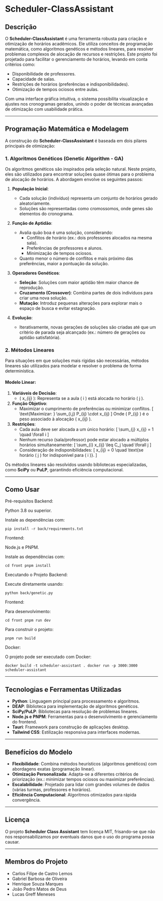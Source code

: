 # Scheduler-ClassAssistant

## Descrição

O **Scheduler-ClassAssistant** é uma ferramenta robusta para criação e otimização de horários acadêmicos. Ele utiliza conceitos de programação matemática, como algoritmos genéticos e métodos lineares, para resolver problemas complexos de alocação de recursos e restrições. Este projeto foi projetado para facilitar o gerenciamento de horários, levando em conta critérios como:

- Disponibilidade de professores.
- Capacidade de salas.
- Restrições de horários (preferências e indisponibilidades).
- Otimização de tempos ociosos entre aulas.

Com uma interface gráfica intuitiva, o sistema possibilita visualização e ajustes nos cronogramas gerados, unindo o poder de técnicas avançadas de otimização com usabilidade prática.

---

## Programação Matemática e Modelagem

A construção do **Scheduler-ClassAssistant** é baseada em dois pilares principais de otimização:

### 1. **Algoritmos Genéticos (Genetic Algorithm - GA)**

Os algoritmos genéticos são inspirados pela seleção natural. Neste projeto, eles são utilizados para encontrar soluções quase ótimas para o problema de alocação de horários. A abordagem envolve os seguintes passos:

1. **População Inicial**:
   - Cada solução (indivíduo) representa um conjunto de horários gerado aleatoriamente.
   - Soluções são representadas como cromossomos, onde genes são elementos do cronograma.

2. **Função de Aptidão**:
   - Avalia quão boa é uma solução, considerando:
     - Conflitos de horário (ex.: dois professores alocados na mesma sala).
     - Preferências de professores e alunos.
     - Minimização de tempos ociosos.
   - Quanto menor o número de conflitos e mais próximo das preferências, maior a pontuação da solução.

3. **Operadores Genéticos**:
   - **Seleção**: Soluções com maior aptidão têm maior chance de reprodução.
   - **Cruzamento (Crossover)**: Combina partes de dois indivíduos para criar uma nova solução.
   - **Mutação**: Introduz pequenas alterações para explorar mais o espaço de busca e evitar estagnação.

4. **Evolução**:
   - Iterativamente, novas gerações de soluções são criadas até que um critério de parada seja alcançado (ex.: número de gerações ou aptidão satisfatória).

### 2. **Métodos Lineares**
Para situações em que soluções mais rígidas são necessárias, métodos lineares são utilizados para modelar e resolver o problema de forma determinística. 

#### Modelo Linear:
1. **Variáveis de Decisão**:
   - \( x_{ij} \): Representa se a aula \( i \) está alocada no horário \( j \).
2. **Função Objetivo**:
   - Maximizar o cumprimento de preferências ou minimizar conflitos.
     \[
     \text{Maximizar: } \sum_{i,j} P_{ij} \cdot x_{ij}
     \]
     Onde \( P_{ij} \) é o peso associado à alocação \( x_{ij} \).
3. **Restrições**:
   - Cada aula deve ser alocada a um único horário:
     \[
     \sum_{j} x_{ij} = 1 \quad \forall i
     \]
   - Nenhum recurso (sala/professor) pode estar alocado a múltiplos horários simultaneamente:
     \[
     \sum_{i} x_{ij} \leq C_j \quad \forall j
     \]
   - Consideração de indisponibilidades:
     \[
     x_{ij} = 0 \quad \text{se horário \( j \) for indisponível para \( i \)}.
     \]

Os métodos lineares são resolvidos usando bibliotecas especializadas, como **SciPy** ou **PuLP**, garantindo eficiência computacional.

---

## Como Usar

Pré-requisitos
Backend:

Python 3.8 ou superior.

Instale as dependências com:


`pip install -r back/requirements.txt`

Frontend:

Node.js e PNPM.

Instale as dependências com:

`cd front
pnpm install`

Executando o Projeto
Backend:

Execute diretamente usando:


`python back/genetic.py`

Frontend:

Para desenvolvimento:


`cd front
pnpm run dev`

Para construir o projeto:

`pnpm run build`

Docker:

O projeto pode ser executado com Docker:

`docker build -t scheduler-assistant .
docker run -p 3000:3000 scheduler-assistant`

---

## Tecnologias e Ferramentas Utilizadas

- **Python**: Linguagem principal para processamento e algoritmos.
- **DEAP**: Biblioteca para implementação de algoritmos genéticos.
- **SciPy/PuLP**: Bibliotecas para resolução de problemas lineares.
- **Node.js e PNPM**: Ferramentas para o desenvolvimento e gerenciamento do frontend.
- **Tauri**: Framework para construção de aplicações desktop.
- **Tailwind CSS**: Estilização responsiva para interfaces modernas.

---


## Benefícios do Modelo

- **Flexibilidade**: Combina métodos heurísticos (algoritmos genéticos) com abordagens exatas (programação linear).
- **Otimização Personalizada**: Adapta-se a diferentes critérios de priorização (ex.: minimizar tempos ociosos ou maximizar preferências).
- **Escalabilidade**: Projetado para lidar com grandes volumes de dados (várias turmas, professores e horários).
- **Eficiência Computacional**: Algoritmos otimizados para rápida convergência.

---

## Licença

O projeto **Scheduler Class Assistant** tem licença MIT, frisando-se que não nos responsabilizamos por eventuais danos que o uso do programa possa causar.

---
## Membros do Projeto

- Carlos Filipe de Castro Lemos
- Gabriel Barbosa de Oliveira
- Henrique Souza Marques
- João Pedro Matos de Deus
- Lucas Greff Meneses
